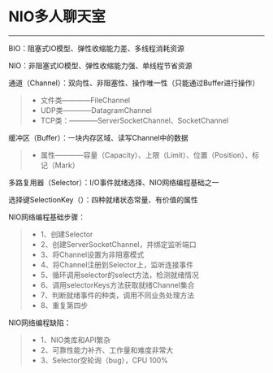 ﻿# NIO多人聊天室

---

BIO：阻塞式IO模型、弹性收缩能力差、多线程消耗资源

NIO：非阻塞式IO模型、弹性收缩能力强、单线程节省资源

通道（Channel）：双向性、非阻塞性、操作唯一性（只能通过Buffer进行操作）
> * 文件类————FileChannel
> * UDP类————DatagramChannel
> * TCP类：————ServerSocketChannel、SocketChannel

缓冲区（Buffer）：一块内存区域、读写Channel中的数据
> * 属性————容量（Capacity）、上限（Limit）、位置（Position）、标记（Mark）

多路复用器（Selector）：I/O事件就绪选择、NIO网络编程基础之一

选择键SelectionKey（）：四种就绪状态常量、有价值的属性

NIO网络编程基础步骤：
> * 1、创建Selector
> * 2、创建ServerSocketChannel，并绑定监听端口
> * 3、将Channel设置为非阻塞模式
> * 4、将Channel注册到Selector上，监听连接事件
> * 5、循环调用selector的select方法，检测就绪情况
> * 6、调用selectorKeys方法获取就绪Channel集合
> * 7、判断就绪事件的种类，调用不同业务处理方法
> * 8、重复第四步

NIO网络编程缺陷：
> * 1、NIO类库和API繁杂
> * 2、可靠性能力补齐、工作量和难度非常大
> * 3、Selector空轮询（bug），CPU 100%
